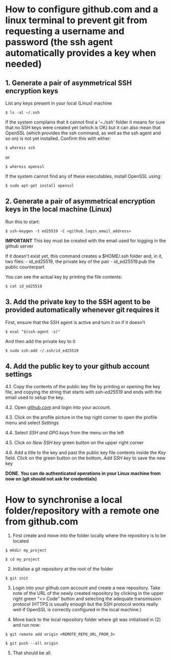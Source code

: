 # How to configure github.com and a linux terminal to prevent git from requesting a username and password (the ssh agent automatically provides a key when needed)

## 1. Generate a pair of asymmetrical SSH encryption keys

List any keys present in your local (Linux) machine

`$ ls -al ~/.ssh`

If the system complains that it cannot find a '~./ssh' folder it means for sure that no SSH keys were created yet (which is OK) but it can also mean that OpenSSL (which provides the ssh command, as well as the ssh agent and so on) is not yet installed. Confirm this with either:

`$ whereis ssh`

or

`$ whereis openssl`

If the system cannot find any of these executables, install OpenSSL using:

`$ sudo apt-get install openssl`

## 2. Generate a pair of asymmetrical encryption keys in the local machine (Linux)

Run this to start:

`$ ssh-keygen -t ed25519 -C <github_login_email_address>`

**IMPORTANT** This key must be created with the email used for logging in the github server

If it doesn't exist yet, this command creates a $HOME/.ssh folder and, in it, two files: - id_ed25519, the private key of the pair - id_ed25519.pub the public counterpart

You can see the actual key by printing the file contents:

`$ cat id_ed25519`

## 3. Add the private key to the SSH agent to be provided automatically whenever git requires it

First, ensure that the SSH agent is active and turn it on if it doesn't

`$ eval "$(ssh-agent -s)"`

And then add the private key to it

`$ sudo ssh-add ~/.ssh/id_ed25519`

## 4. Add the public key to your github account settings

4.1. Copy the contents of the public key file by printing or opening the key file, and copying the string that starts with _ssh-ed25519_ and ends with the email used to setup the key.

4.2. Open [github.com](https://github.com) and login into your account.

4.3. Click on the profile picture in the top right corner to open the profile menu and select _Settings_

4.4. Select _SSH and GPG keys_ from the menu on the left

4.5. Click on _New SSH key_ green button on the upper right corner

4.6. Add a title to the key and past the public key file contents inside the _Key_ field. Click on the green button on the bottom, _Add SSH key_ to save the new key

**DONE. You can do authenticated operations in your Linux machine from now on (git should not ask for credentials)**

# How to synchronise a local folder/repository with a remote one from github.com

1. First create and move into the folder locally where the repository is to be located

`$ mkdir my_project`

`$ cd my_project`

2. Initialise a git repository at the root of the folder

`$ git init`

3. Login into your github.com account and create a new repository. Take note of the URL of the newly created repository by clicking in the upper right green "<> Code" button and selecting the adequate transmission protocol (HTTPS is usually enough but the SSH protocol works really well if OpenSSL is correctly configured in the local machine.)

4. Move back to the local repository folder where git was initialised in (2) and run now:

`$ git remote add origin <REMOTE_REPO_URL_FROM_3>`

`$ git push --all origin`

5. That should be all.
